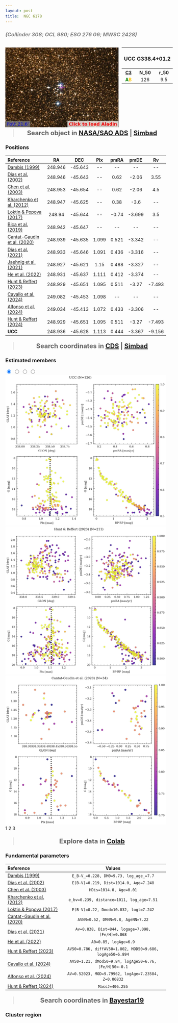 ```yaml
---
layout: post
title:  NGC 6178
---
```

<h3><span style="color: #808080;"><i>(Collinder 308; OCL 980; ESO 276 06; MWSC 2428)</i></span></h3><div style="display: flex; justify-content: space-between; width:720px;height:250px">
<div style="text-align: center;">

<!-- Static image + data attributes for FOV and target -->
<img id="aladin_img"
     data-umami-event="aladin_load"
     src="https://raw.githubusercontent.com/ucc23/Q4P/main/plots/ngc6178_aladin.webp"
     alt="Click to load Aladin Lite" 
     style="width:355px;height:250px; cursor: pointer;"
     data-fov="0.317" 
     data-target="248.936 -45.628"/>
<!-- Div to contain Aladin Lite viewer -->
<div id="aladin-lite-div" style="width:355px;height:250px;display:none;"></div>
<!-- Aladin Lite script (will be loaded after the image is clicked) -->
<script src="{{ site.baseurl }}/scripts/aladin_load.js"></script>

</div>
<!-- Left block -->

<table style="width:355px;height:250px;">
  <!-- Row 1 (title) -->
  <tr>
    <td colspan="5"><h3>UCC G338.4+01.2</h3></td>
  </tr>
  <!-- Row 2 -->
  <tr>
    <th style="text-align: center;"><a href="https://ucc.ar/faq#what-is-the-c3-parameter" title="Combined class">C3</a></th>
    <th style="text-align: center;"><div title="Stars with membership probability >50%">N_50</div></th>
    <th style="text-align: center;"><div title="Radius that contains half the members [arcmin]">r_50</div></th>
  </tr>
  <!-- Row 3 -->
  <tr>
    <td style="text-align: center;"><span style="color: green; font-weight: bold;">A</span><span style="color: #FFC300; font-weight: bold;">B</span></td>
    <td style="text-align: center;">126</td>
    <td style="text-align: center;">9.5</td>
  </tr>
</table>
</div>

> <p style="text-align:center; font-weight: bold; font-size:20px">Search object in <a data-umami-event="nasa_search" href="https://ui.adsabs.harvard.edu/search/q=%20collection%3Aastronomy%20body%3A%22NGC%206178%22&sort=date%20desc%2C%20bibcode%20desc&p_=0" target="_blank">NASA/SAO ADS</a> | <a data-umami-event="simbad_search" href="https://simbad.cds.unistra.fr/simbad/sim-id-refs?Ident=ngc6178" target="_blank">Simbad</a></p>


### Positions

| Reference    | RA    | DEC   | Plx  | pmRA  | pmDE   |  Rv  |
| :---         | :---: | :---: | :---: | :---: | :---: | :---: |
|[Dambis (1999)](https://ui.adsabs.harvard.edu/abs/1999AstL...25....7D) | 248.946 | -45.643 | -- | -- | -- | -- |
|[Dias et al. (2002)](https://ui.adsabs.harvard.edu/abs/2002A%26A...389..871D) | 248.946 | -45.643 | -- | 0.62 | -2.06 | 3.55 |
|[Chen et al. (2003)](https://ui.adsabs.harvard.edu/abs/2003AJ....125.1397C) | 248.953 | -45.654 | -- | 0.62 | -2.06 | 4.5 |
|[Kharchenko et al. (2012)](https://ui.adsabs.harvard.edu/abs/2012A%26A...543A.156K) | 248.947 | -45.625 | -- | 0.38 | -3.6 | -- |
|[Loktin & Popova (2017)](https://ui.adsabs.harvard.edu/abs/2017AstBu..72..257L) | 248.94 | -45.644 | -- | -0.74 | -3.699 | 3.5 |
|[Bica et al. (2019)](https://ui.adsabs.harvard.edu/abs/2019AJ....157...12B) | 248.942 | -45.647 | -- | -- | -- | -- |
|[Cantat-Gaudin et al. (2020)](https://ui.adsabs.harvard.edu/abs/2020A%26A...640A...1C) | 248.939 | -45.635 | 1.099 | 0.521 | -3.342 | -- |
|[Dias et al. (2021)](https://ui.adsabs.harvard.edu/abs/2021MNRAS.504..356D) | 248.933 | -45.646 | 1.091 | 0.436 | -3.316 | -- |
|[Jaehnig et al. (2021)](https://ui.adsabs.harvard.edu/abs/2021ApJ...923..129J) | 248.927 | -45.621 | 1.15 | 0.488 | -3.327 | -- |
|[He et al. (2022)](https://ui.adsabs.harvard.edu/abs/2022ApJS..262....7H) | 248.931 | -45.637 | 1.111 | 0.412 | -3.374 | -- |
|[Hunt & Reffert (2023)](https://ui.adsabs.harvard.edu/abs/2023A%26A...673A.114H) | 248.929 | -45.651 | 1.095 | 0.511 | -3.27 | -7.493 |
|[Cavallo et al. (2024)](https://ui.adsabs.harvard.edu/abs/2024AJ....167...12C) | 249.082 | -45.453 | 1.098 | -- | -- | -- |
|[Alfonso et al. (2024)](https://ui.adsabs.harvard.edu/abs/2024A%26A...689A..18A) | 249.034 | -45.413 | 1.072 | 0.433 | -3.306 | -- |
|[Hunt & Reffert (2024)](https://ui.adsabs.harvard.edu/abs/2024A%26A...686A..42H) | 248.929 | -45.651 | 1.095 | 0.511 | -3.27 | -7.493 |
| **UCC** |248.936 | -45.628 | 1.113 | 0.444 | -3.367 | -9.156 |

> <p style="text-align:center; font-weight: bold; font-size:20px">Search coordinates in <a data-umami-event="cds_coord_search" href="https://cdsportal.u-strasbg.fr/?target=248.936,-45.628" target="_blank">CDS</a> | <a data-umami-event="simbad_coord_search" href="https://simbad.cds.unistra.fr/mobile/object_list.html?coord=248.936%20-45.628&output=json&radius=5&userEntry=ngc6178" target="_blank">Simbad</a></p>

### Estimated members

<div class="carousel">
<input type="radio" name="radio-btn" id="slide1" checked>
<input type="radio" name="radio-btn" id="slide1">
<input type="radio" name="radio-btn" id="slide2">
<input type="radio" name="radio-btn" id="slide3">
<div class="slides">
<div class="slide">
<a href="https://raw.githubusercontent.com/ucc23/Q4P/main/plots/UCC/ngc6178.webp" target="_blank">
<img src="https://raw.githubusercontent.com/ucc23/Q4P/main/plots/UCC/ngc6178.webp" alt="NGC 6178 UCC">
</a>
</div>
<div class="slide">
<a href="https://raw.githubusercontent.com/ucc23/Q4P/main/plots/HUNT23/ngc6178.webp" target="_blank">
<img src="https://raw.githubusercontent.com/ucc23/Q4P/main/plots/HUNT23/ngc6178.webp" alt="NGC 6178 HUNT23">
</a>
</div>
<div class="slide">
<a href="https://raw.githubusercontent.com/ucc23/Q4P/main/plots/CANTAT20/ngc6178.webp" target="_blank">
<img src="https://raw.githubusercontent.com/ucc23/Q4P/main/plots/CANTAT20/ngc6178.webp" alt="NGC 6178 CANTAT20">
</a>
</div>
</div>
<div class="indicators">
<label for="slide1">1</label>
<label for="slide2">2</label>
<label for="slide3">3</label>
</div>
</div>


> <p style="text-align:center; font-weight: bold; font-size:20px">Explore data in <a data-umami-event="colab" href="https://colab.research.google.com/github/ucc23/ucc/blob/main/assets/notebook.ipynb" target="_blank">Colab</a></p>


### Fundamental parameters

| Reference |  Values |
| :---      |  :---:  |
| [Dambis (1999)](https://ui.adsabs.harvard.edu/abs/1999AstL...25....7D) | `E_B-V_=0.228, DM0=9.73, log_age_=7.7` |
| [Dias et al. (2002)](https://ui.adsabs.harvard.edu/abs/2002A%26A...389..871D) | `E(B-V)=0.219, Dist=1014.0, Age=7.248` |
| [Chen et al. (2003)](https://ui.adsabs.harvard.edu/abs/2003AJ....125.1397C) | `HDis=1014.0, Age=0.01` |
| [Kharchenko et al. (2012)](https://ui.adsabs.harvard.edu/abs/2012A%26A...543A.156K) | `e_bv=0.239, distance=1011, log_age=7.51` |
| [Loktin & Popova (2017)](https://ui.adsabs.harvard.edu/abs/2017AstBu..72..257L) | `E(B-V)=0.22, Dmod=10.032, logt=7.242` |
| [Cantat-Gaudin et al. (2020)](https://ui.adsabs.harvard.edu/abs/2020A%26A...640A...1C) | `AVNN=0.52, DMNN=9.8, AgeNN=7.22` |
| [Dias et al. (2021)](https://ui.adsabs.harvard.edu/abs/2021MNRAS.504..356D) | `Av=0.838, Dist=844, logage=7.098, [Fe/H]=0.068` |
| [He et al. (2022)](https://ui.adsabs.harvard.edu/abs/2022ApJS..262....7H) | `A0=0.85, logAge=6.9` |
| [Hunt & Reffert (2023)](https://ui.adsabs.harvard.edu/abs/2023A%26A...673A.114H) | `AV50=0.786, diffAV50=1.802, MOD50=9.686, logAge50=6.894` |
| [Cavallo et al. (2024)](https://ui.adsabs.harvard.edu/abs/2024AJ....167...12C) | `AV50=1.21, dMod50=9.84, logAge50=6.76, [Fe/H]50=-0.1` |
| [Alfonso et al. (2024)](https://ui.adsabs.harvard.edu/abs/2024A%26A...689A..18A) | `AV=0.52023, MOD=9.79962, logAge=7.23584, Z=0.06832` |
| [Hunt & Reffert (2024)](https://ui.adsabs.harvard.edu/abs/2024A%26A...686A..42H) | `MassJ=406.255` |

> <p style="text-align:center; font-weight: bold; font-size:20px">Search coordinates in <a data-umami-event="bayestar" href="http://argonaut.skymaps.info/query?lon=338.411%20&lat=1.229&coordsys=gal&mapname=bayestar2019" target="_blank">Bayestar19</a></p>


### Cluster region

<html lang="en">
  <body>
    <center>
    <div id="plot-params"
         data-oc-name="ngc6178"
         data-ra-center="248.94"
         data-dec-center="-45.63"
         data-rad-deg="9.5"
         data-plx="1.113">
    </div>
    <div id="plot-container">
        <div id="plot"></div>
    </div>
    <script defer type="module" src="{{ site.baseurl }}/scripts/radec_scatter.js"></script>
    </center>
  </body>
</html>
<br>
